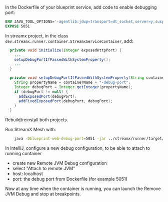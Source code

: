 In the Dockerfile of your blueprint service, add code to enable debugging port:
```Dockerfile
ENV JAVA_TOOL_OPTIONS='-agentlib:jdwp=transport=dt_socket,server=y,suspend=n,address=0.0.0.0:5051'
EXPOSE 5051
```

In streamx project, in the class `dev.streamx.runner.container.StreamxServiceContainer`, add:
```java
  private void initialize(Integer exposedHttpPort) {
    ...
    setupDebugPortIfPassedWithSystemProperty();
    ...
  }

  private void setupDebugPortIfPassedWithSystemProperty(String containerName) {
    String propertyName = containerName + "-debug-port";
    Integer debugPort = Integer.getInteger(propertyName);
    if (debugPort != null) {
      addExposedPort(debugPort);
      addFixedExposedPort(debugPort, debugPort);
    }
  }
```

Rebuild/reinstall both projects.

Run StreamX Mesh with:
```bash
    java -Dblueprint-web-debug-port=5051 -jar ../streamx/runner/target/quarkus-app/quarkus-run.jar mesh.yaml
```

In IntelliJ, configure a new debug configuration, to be able to attach to running container
 - create new Remote JVM Debug configuration
 - select "Attach to remote JVM"
 - host: localhost
 - port: the debug port from Dockerfile (for example 5051)

Now at any time when the container is running, you can launch the Remove JVM Debug and stop at breakpoints.
